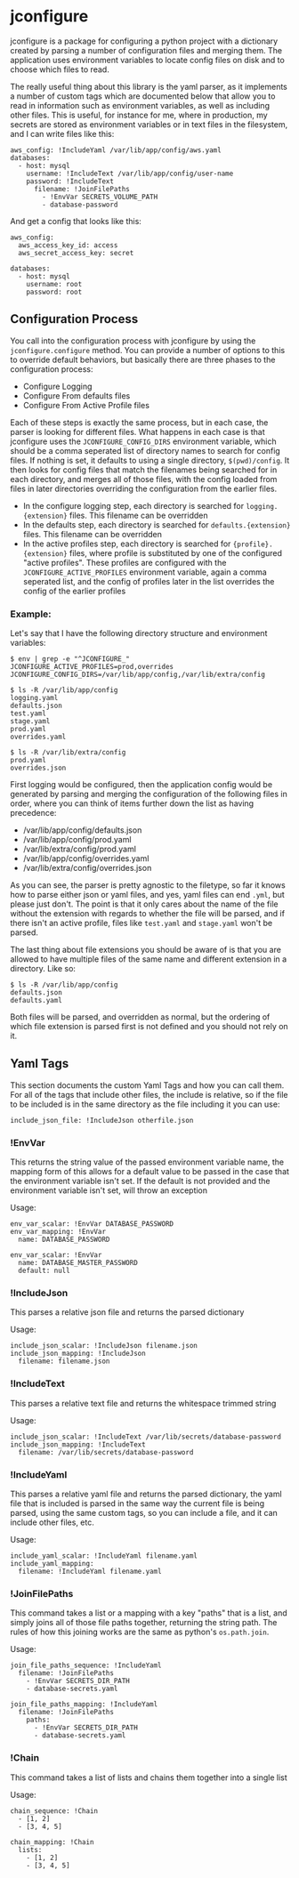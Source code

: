 jconfigure
==========

jconfigure is a package for configuring a python project with a dictionary created by parsing a number of
configuration files and merging them. The application uses environment variables to locate config files on
disk and to choose which files to read.

The really useful thing about this library is the yaml parser, as it implements a number of custom tags
which are documented below that allow you to read in information such as environment variables, as well
as including other files. This is useful, for instance for me, where in production, my secrets are stored
as environment variables or in text files in the filesystem, and I can write files like this:

```
aws_config: !IncludeYaml /var/lib/app/config/aws.yaml
databases:
  - host: mysql
    username: !IncludeText /var/lib/app/config/user-name
    password: !IncludeText
      filename: !JoinFilePaths
        - !EnvVar SECRETS_VOLUME_PATH
        - database-password
```

And get a config that looks like this:
```
aws_config:
  aws_access_key_id: access
  aws_secret_access_key: secret

databases:
  - host: mysql
    username: root
    password: root
```

## Configuration Process
You call into the configuration process with jconfigure by using the `jconfigure.configure`
method. You can provide a number of options to this to override default behaviors, but basically
there are three phases to the configuration process:

* Configure Logging
* Configure From defaults files
* Configure From Active Profile files

Each of these steps is exactly the same process, but in each case, the parser is looking for different files.
What happens in each case is that jconfigure uses the `JCONFIGURE_CONFIG_DIRS` environment variable, which
should be a comma seperated list of directory names to search for config files. If nothing is set, it
defaults to using a single directory, `$(pwd)/config`. It then looks for config files that match the filenames
being searched for in each directory, and merges all of those files, with the config loaded from files in later
directories overriding the configuration from the earlier files.

* In the configure logging step, each directory is searched for `logging.{extension}` files. This
  filename can be overridden
* In the defaults step, each directory is searched for `defaults.{extension}` files. This filename
  can be overridden
* In the active profiles step, each directory is searched for `{profile}.{extension}` files, where profile
  is substituted by one of the configured "active profiles". These profiles are configured with
  the `JCONFIGURE_ACTIVE_PROFILES` environment variable, again a comma seperated list, and the config
  of profiles later in the list overrides the config of the earlier profiles

### Example:
Let's say that I have the following directory structure and environment variables:
```
$ env | grep -e "^JCONFIGURE_"
JCONFIGURE_ACTIVE_PROFILES=prod,overrides
JCONFIGURE_CONFIG_DIRS=/var/lib/app/config,/var/lib/extra/config

$ ls -R /var/lib/app/config
logging.yaml
defaults.json
test.yaml
stage.yaml
prod.yaml
overrides.yaml

$ ls -R /var/lib/extra/config
prod.yaml
overrides.json
```

First logging would be configured, then the application config would be generated by parsing and merging
the configuration of the following files in order, where you can think of items further down the list
as having precedence:

* /var/lib/app/config/defaults.json
* /var/lib/app/config/prod.yaml
* /var/lib/extra/config/prod.yaml
* /var/lib/app/config/overrides.yaml
* /var/lib/extra/config/overrides.json

As you can see, the parser is pretty agnostic to the filetype, so far it knows how to parse either json
or yaml files, and yes, yaml files can end `.yml`, but please just don't. The point is that it only cares
about the name of the file without the extension with regards to whether the file will be parsed, and
if there isn't an active profile, files like `test.yaml` and `stage.yaml` won't be parsed.

The last thing about file extensions you should be aware of is that you are allowed to have multiple
files of the same name and different extension in a directory. Like so:
```
$ ls -R /var/lib/app/config
defaults.json
defaults.yaml
```

Both files will be parsed, and overridden as normal, but the ordering of which file extension is parsed
first is not defined and you should not rely on it.

## Yaml Tags
This section documents the custom Yaml Tags and how you can call them. For all of the tags that include
other files, the include is relative, so if the file to be included is in the same directory as the file
including it you can use:
```
include_json_file: !IncludeJson otherfile.json
```

### !EnvVar
This returns the string value of the passed environment variable name, the mapping form of this allows
for a default value to be passed in the case that the environment variable isn't set. If the default
is not provided and the environment variable isn't set, will throw an exception

Usage:
```
env_var_scalar: !EnvVar DATABASE_PASSWORD
env_var_mapping: !EnvVar
  name: DATABASE_PASSWORD

env_var_scalar: !EnvVar
  name: DATABASE_MASTER_PASSWORD
  default: null
```


### !IncludeJson
This parses a relative json file and returns the parsed dictionary

Usage:
```
include_json_scalar: !IncludeJson filename.json
include_json_mapping: !IncludeJson
  filename: filename.json
```

### !IncludeText
This parses a relative text file and returns the whitespace trimmed string

Usage:
```
include_json_scalar: !IncludeText /var/lib/secrets/database-password
include_json_mapping: !IncludeText
  filename: /var/lib/secrets/database-password
```


### !IncludeYaml
This parses a relative yaml file and returns the parsed dictionary, the yaml file that
is included is parsed in the same way the current file is being parsed, using the same
custom tags, so you can include a file, and it can include other files, etc.

Usage:
```
include_yaml_scalar: !IncludeYaml filename.yaml
include_yaml_mapping:
  filename: !IncludeYaml filename.yaml
```

### !JoinFilePaths
This command takes a list or a mapping with a key "paths" that is a list, and simply
joins all of those file paths together, returning the string path. The rules of how
this joining works are the same as python's `os.path.join`.

Usage:
```
join_file_paths_sequence: !IncludeYaml
  filename: !JoinFilePaths
    - !EnvVar SECRETS_DIR_PATH
    - database-secrets.yaml

join_file_paths_mapping: !IncludeYaml
  filename: !JoinFilePaths
    paths:
      - !EnvVar SECRETS_DIR_PATH
      - database-secrets.yaml
```

### !Chain
This command takes a list of lists and chains them together into a single list

Usage:
```
chain_sequence: !Chain
  - [1, 2]
  - [3, 4, 5]

chain_mapping: !Chain
  lists:
    - [1, 2]
    - [3, 4, 5]
```
